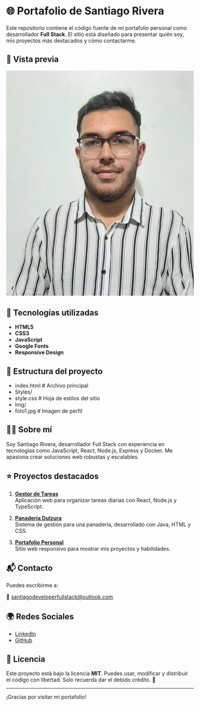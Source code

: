 # 🌐 Portafolio de Santiago Rivera

Este repositorio contiene el código fuente de mi portafolio personal como desarrollador **Full Stack**. El sitio está diseñado para presentar quién soy, mis proyectos más destacados y cómo contactarme.

## 📸 Vista previa

![Vista previa del sitio](Img/foto1.jpg)

## 🚀 Tecnologías utilizadas

- **HTML5**
- **CSS3**
- **JavaScript**
- **Google Fonts**
- **Responsive Design**

## 📁 Estructura del proyecto

- index.html # Archivo principal
- Styles/
- style.css # Hoja de estilos del sitio
- Img/
- foto1.jpg # Imagen de perfil


## 🧑‍💻 Sobre mí

Soy Santiago Rivera, desarrollador Full Stack con experiencia en tecnologías como JavaScript, React, Node.js, Express y Docker. Me apasiona crear soluciones web robustas y escalables.

## ⭐ Proyectos destacados

1. **[Gestor de Tareas](https://github.com/Santiago-Rivera/task-manager-app)**  
   Aplicación web para organizar tareas diarias con React, Node.js y TypeScript.

2. **[Panadería Dulzura](https://github.com/Santiago-Rivera/Proyecto_panaderia)**  
   Sistema de gestión para una panadería, desarrollado con Java, HTML y CSS.

3. **[Portafolio Personal](https://github.com/Santiago-Rivera/Proyecto-portafolio)**  
   Sitio web responsivo para mostrar mis proyectos y habilidades.

## 📬 Contacto

Puedes escribirme a:

📧 [santiagodeveloperfullstack@outlook.com](mailto:santiagodeveloperfullstack@outlook.com)

## 🌍 Redes Sociales

- [LinkedIn](https://www.linkedin.com/in/santiago-rivera-rivera-60906235b/)
- [GitHub](https://github.com/Santiago-Rivera)

## 📌 Licencia

Este proyecto está bajo la licencia **MIT**. Puedes usar, modificar y distribuir el código con libertad. Solo recuerda dar el debido crédito. 🙌

---

¡Gracias por visitar mi portafolio!
